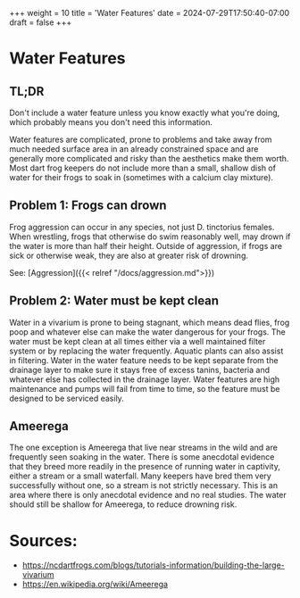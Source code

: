 +++
weight = 10
title = 'Water Features'
date = 2024-07-29T17:50:40-07:00
draft = false
+++
# Water Features

## TL;DR

Don't include a water feature unless you know exactly what you're doing, which probably means you don't need this information.

Water features are complicated, prone to problems and take away from much needed surface area in an already constrained space and are generally more complicated and risky than the aesthetics make them worth. Most dart frog keepers do not include more than a small, shallow dish of water for their frogs to soak in (sometimes with a calcium clay mixture).

## Problem 1: Frogs can drown

Frog aggression can occur in any species, not just D. tinctorius females. When wrestling, frogs that otherwise do swim reasonably well, may drown if the water is more than half their height. Outside of aggression, if frogs are sick or otherwise weak, they are also at greater risk of drowning.

See: [Aggression]({{< relref "/docs/aggression.md">}})

## Problem 2: Water must be kept clean

Water in a vivarium is prone to being stagnant, which means dead flies, frog poop and whatever else can make the water dangerous for your frogs. The water must be kept clean at all times either via a well maintained filter system or by replacing the water frequently. Aquatic plants can also assist in filtering. Water in the water feature needs to be kept separate from the drainage layer to make sure it stays free of excess tanins, bacteria and whatever else has collected in the drainage layer. Water features are high maintenance and pumps will fail from time to time, so the feature must be designed to be serviced easily.

## Ameerega

The one exception is Ameerega that live near streams in the wild and are frequently seen soaking in the water. There is some anecdotal evidence that they breed more readily in the presence of running water in captivity, either a stream or a small waterfall. Many keepers have bred them very successfully without one, so a stream is not strictly necessary. This is an area where there is only anecdotal evidence and no real studies. The water should still be shallow for Ameerega, to reduce drowning risk.

# Sources:
* https://ncdartfrogs.com/blogs/tutorials-information/building-the-large-vivarium
* https://en.wikipedia.org/wiki/Ameerega